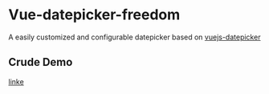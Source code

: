 # Vue-datepicker-freedom
A easily customized and configurable datepicker based on [vuejs-datepicker](https://github.com/charliekassel/vuejs-datepicker)

## Crude Demo

[linke](https://showjoy.github.io/vue-datepicker-freedom/#/markdown)
